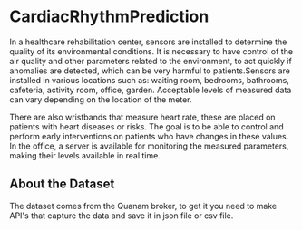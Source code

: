 # CardiacRhythmPrediction

In a healthcare rehabilitation center, sensors are installed to determine the quality of its environmental conditions. It is necessary to have control of the air quality and other parameters related to the environment, to act quickly if anomalies are detected, which can be very harmful to patients.Sensors are installed in various locations such as: waiting room, bedrooms, bathrooms, cafeteria, activity room, office, garden. Acceptable levels of measured data can vary depending on the location of the meter.

There are also wristbands that measure heart rate, these are placed on patients with heart diseases or risks. The goal is to be able to control and perform early interventions on patients who have changes in these values. In the office, a server is available for monitoring the measured parameters, making their levels available in real time.

## About the Dataset
 
  The dataset comes from the Quanam broker, to get it you need to make API's that capture the data and save it in json file or csv file.
